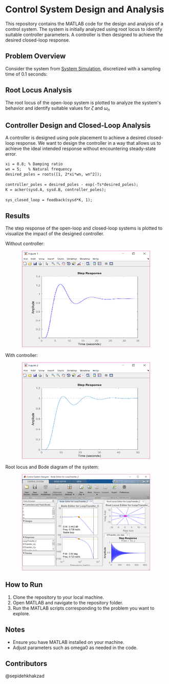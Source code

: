 # Control System Design and Analysis

This repository contains the MATLAB code for the design and analysis of a control system. The system is initially analyzed using root locus to identify suitable controller parameters. A controller is then designed to achieve the desired closed-loop response.

## Problem Overview
Consider the system from [System Simulation](https://github.com/sepidehkhakzad/DigitalControl/tree/main/System%20Simulation), discretized with a sampling time of 0.1 seconds:

## Root Locus Analysis
The root locus of the open-loop system is plotted to analyze the system's behavior and identify suitable values for $\zeta$ and $\omega_n$ 

## Controller Design and Closed-Loop Analysis
A controller is designed using pole placement to achieve a desired closed-loop response. 
We want to design the controller in a way that allows us to achieve the ideal intended response without encountering steady-state error.

```
xi = 0.8; % Damping ratio
wn = 5;   % Natural frequency
desired_poles = roots([1, 2*xi*wn, wn^2]);

controller_poles = desired_poles - exp(-Ts*desired_poles);
K = acker(sysd.A, sysd.B, controller_poles);

sys_closed_loop = feedback(sysd*K, 1);
```

## Results
The step response of the open-loop and closed-loop systems is plotted to visualize the impact of the designed controller.

Without controller:

<p align="center">
  <img src="./Figures/withoutCont.png" width="400" height="300" alt="withoutCont">
</p>

With controller:

<p align="center">
  <img src="./Figures/withCont.png" width="400" height="300" alt="withCont">
</p>

Root locus and Bode diagram of the system:

<p align="center">
  <img src="./Figures/RL1.png" width="400" height="300" alt="RL1">
</p>

## How to Run
1. Clone the repository to your local machine.
2. Open MATLAB and navigate to the repository folder.
3. Run the MATLAB scripts corresponding to the problem you want to explore.

## Notes
- Ensure you have MATLAB installed on your machine.
- Adjust parameters such as omega0 as needed in the code.

## Contributors
@sepidehkhakzad
